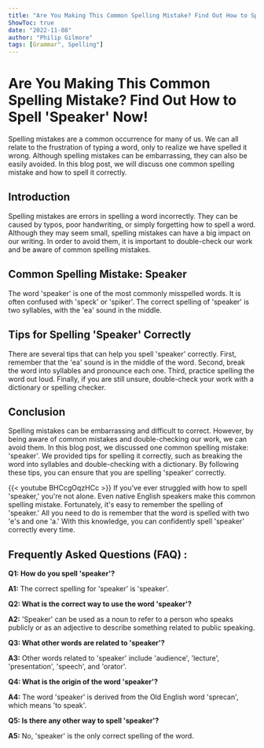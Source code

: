 ```yaml
---
title: "Are You Making This Common Spelling Mistake? Find Out How to Spell 'Speaker' Now!"
ShowToc: true 
date: "2022-11-08"
author: "Philip Gilmore" 
tags: [Grammar", Spelling"]
---
```

# Are You Making This Common Spelling Mistake? Find Out How to Spell 'Speaker' Now!

Spelling mistakes are a common occurrence for many of us. We can all relate to the frustration of typing a word, only to realize we have spelled it wrong. Although spelling mistakes can be embarrassing, they can also be easily avoided. In this blog post, we will discuss one common spelling mistake and how to spell it correctly.

## Introduction

Spelling mistakes are errors in spelling a word incorrectly. They can be caused by typos, poor handwriting, or simply forgetting how to spell a word. Although they may seem small, spelling mistakes can have a big impact on our writing. In order to avoid them, it is important to double-check our work and be aware of common spelling mistakes.

## Common Spelling Mistake: Speaker

The word 'speaker' is one of the most commonly misspelled words. It is often confused with 'speck' or 'spiker'. The correct spelling of 'speaker' is two syllables, with the 'ea' sound in the middle.

## Tips for Spelling 'Speaker' Correctly

There are several tips that can help you spell 'speaker' correctly. First, remember that the 'ea' sound is in the middle of the word. Second, break the word into syllables and pronounce each one. Third, practice spelling the word out loud. Finally, if you are still unsure, double-check your work with a dictionary or spelling checker.

## Conclusion

Spelling mistakes can be embarrassing and difficult to correct. However, by being aware of common mistakes and double-checking our work, we can avoid them. In this blog post, we discussed one common spelling mistake: 'speaker'. We provided tips for spelling it correctly, such as breaking the word into syllables and double-checking with a dictionary. By following these tips, you can ensure that you are spelling 'speaker' correctly.

{{< youtube BHCcgOqzHCc >}} 
If you've ever struggled with how to spell 'speaker,' you're not alone. Even native English speakers make this common spelling mistake. Fortunately, it's easy to remember the spelling of 'speaker.' All you need to do is remember that the word is spelled with two 'e's and one 'a.' With this knowledge, you can confidently spell 'speaker' correctly every time.

## Frequently Asked Questions (FAQ) :
**Q1: How do you spell 'speaker'?**

**A1:** The correct spelling for 'speaker' is 'speaker'. 

**Q2: What is the correct way to use the word 'speaker'?**

**A2:** 'Speaker' can be used as a noun to refer to a person who speaks publicly or as an adjective to describe something related to public speaking. 

**Q3: What other words are related to 'speaker'?**

**A3:** Other words related to 'speaker' include 'audience', 'lecture', 'presentation', 'speech', and 'orator'. 

**Q4: What is the origin of the word 'speaker'?**

**A4:** The word 'speaker' is derived from the Old English word 'sprecan', which means 'to speak'. 

**Q5: Is there any other way to spell 'speaker'?**

**A5:** No, 'speaker' is the only correct spelling of the word.





